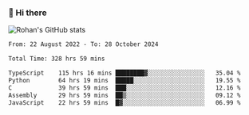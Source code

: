 ### 👋 Hi there 

<!--
**rohznmdev/rohznmdev** is a ✨ _special_ ✨ repository because its `README.md` (this file) appears on your GitHub profile.

Here are some ideas to get you started:

- 🔭 I’m currently working on ...
- 🌱 I’m currently learning Ruby and Ruby on Rails
- 👯 I’m looking to collaborate on ...
- 🤔 I’m looking for help with ...
- 💬 Ask me about ...
- 📫 How to reach me: ...
- 😄 Pronouns: ...
- ⚡ Fun fact: ...
-->
![Rohan's GitHub stats](https://github-readme-stats.vercel.app/api?username=rohznmdev&theme=dark&show_icons=true)

<!--START_SECTION:waka-->

```txt
From: 22 August 2022 - To: 28 October 2024

Total Time: 328 hrs 59 mins

TypeScript    115 hrs 16 mins ████████▓░░░░░░░░░░░░░░░░   35.04 %
Python        64 hrs 19 mins  █████░░░░░░░░░░░░░░░░░░░░   19.55 %
C             39 hrs 59 mins  ███░░░░░░░░░░░░░░░░░░░░░░   12.16 %
Assembly      29 hrs 59 mins  ██▒░░░░░░░░░░░░░░░░░░░░░░   09.12 %
JavaScript    22 hrs 59 mins  █▓░░░░░░░░░░░░░░░░░░░░░░░   06.99 %
```

<!--END_SECTION:waka-->
